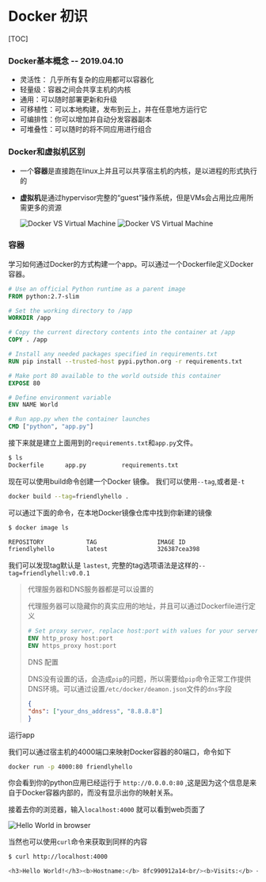 # Docker 初识

[TOC]



### Docker基本概念 --  2019.04.10

- 灵活性： 几乎所有复杂的应用都可以容器化
- 轻量级：容器之间会共享主机的内核
- 通用：可以随时部署更新和升级
- 可移植性：可以本地构建，发布到云上，并在任意地方运行它
- 可编排性：你可以增加并自动分发容器副本
- 可堆叠性：可以随时的将不同应用进行组合

### Docker和虚拟机区别

- 一个**容器**是直接跑在linux上并且可以共享宿主机的内核，是以进程的形式执行的

- **虚拟机**是通过hypervisor完整的“guest”操作系统，但是VMs会占用比应用所需更多的资源

  ![Docker VS Virtual Machine](https://docs.docker.com/images/Container%402x.png)
 ![Docker VS Virtual Machine](https://docs.docker.com/images/VM%402x.png)
### 容器

学习如何通过Docker的方式构建一个app。可以通过一个Dockerfile定义Docker容器。

```dockerfile
# Use an official Python runtime as a parent image
FROM python:2.7-slim

# Set the working directory to /app
WORKDIR /app

# Copy the current directory contents into the container at /app
COPY . /app

# Install any needed packages specified in requirements.txt
RUN pip install --trusted-host pypi.python.org -r requirements.txt

# Make port 80 available to the world outside this container
EXPOSE 80

# Define environment variable
ENV NAME World

# Run app.py when the container launches
CMD ["python", "app.py"]
```

接下来就是建立上面用到的`requirements.txt`和`app.py`文件。

```bash
$ ls
Dockerfile		app.py			requirements.txt
```

现在可以使用build命令创建一个Docker 镜像。 我们可以使用`--tag`,或者是`-t`

```bash
docker build --tag=friendlyhello .
```

可以通过下面的命令，在本地Docker镜像仓库中找到你新建的镜像

```bash
$ docker image ls

REPOSITORY            TAG                 IMAGE ID
friendlyhello         latest              326387cea398
```

我们可以发现tag默认是 `lastest`, 完整的tag选项语法是这样的`--tag=friendlyhell:v0.0.1`

> 代理服务器和DNS服务器都是可以设置的
>
> 代理服务器可以隐藏你的真实应用的地址，并且可以通过Dockerfile进行定义
>
> ```dockerfile
> # Set proxy server, replace host:port with values for your servers
> ENV http_proxy host:port
> ENV https_proxy host:port
> ```
>
> DNS 配置
>
> DNS没有设置的话，会造成`pip`的问题，所以需要给`pip`命令正常工作提供DNS环境。可以通过设置`/etc/docker/deamon.json`文件的`dns`字段
>
> ```json
> {
> "dns": ["your_dns_address", "8.8.8.8"]
> }
> ```

运行app

我们可以通过宿主机的4000端口来映射Docker容器的80端口，命令如下

```bash
docker run -p 4000:80 friendlyhello
```

你会看到你的python应用已经运行于 `http://0.0.0.0:80` ,这是因为这个信息是来自于Docker容器内部的，而没有显示出你的映射关系。

接着去你的浏览器，输入`localhost:4000` 就可以看到web页面了

![Hello World in browser](https://docs.docker.com/get-started/images/app-in-browser.png)

当然也可以使用`curl`命令来获取到同样的内容

```bash
$ curl http://localhost:4000

<h3>Hello World!</h3><b>Hostname:</b> 8fc990912a14<br/><b>Visits:</b> <i>cannot connect to Redis, counter disabled</i>
```

